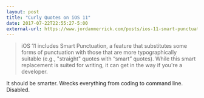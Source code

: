```yaml
---
layout: post
title: "Curly Quotes on iOS 11"
date: 2017-07-22T22:55:27-5:00
external-url: https://www.jordanmerrick.com/posts/ios-11-smart-punctuation
---
```


> iOS 11 includes Smart Punctuation, a feature that substitutes some forms of punctuation with those that are more typographically suitable (e.g., "straight" quotes with “smart” quotes). While this smart replacement is suited for writing, it can get in the way if you're a developer.

It should be smarter. Wrecks everything from coding to command line. Disabled.
